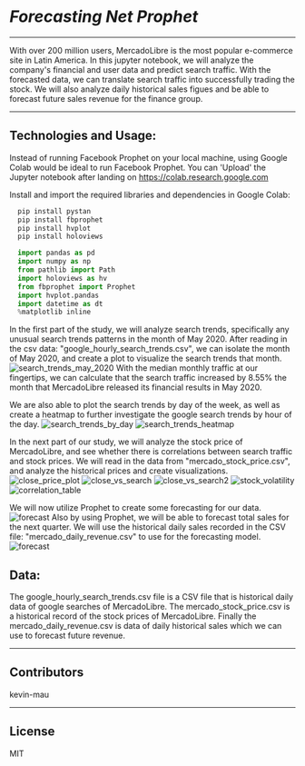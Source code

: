# *Forecasting Net Prophet*
---
With over 200 million users, MercadoLibre is the most popular e-commerce site in Latin America.
In this jupyter notebook, we will analyze the company's financial and user data and predict search
traffic.  With the forecasted data, we can translate search traffic into successfully trading the 
stock.  We will also analyze daily historical sales figues and be able to forecast future sales 
revenue for the finance group.

---
## Technologies and Usage:

Instead of running Facebook Prophet on your local machine, using Google Colab would be ideal to
run Facebook Prophet.  You can 'Upload' the Jupyter notebook after landing on https://colab.research.google.com

Install and import the required libraries and dependencies in Google Colab:
```python
  pip install pystan
  pip install fbprophet
  pip install hvplot
  pip install holoviews 

  import pandas as pd
  import numpy as np
  from pathlib import Path
  import holoviews as hv
  from fbprophet import Prophet
  import hvplot.pandas
  import datetime as dt
  %matplotlib inline  
```

In the first part of the study, we will analyze search trends, specifically any unusual search trends
patterns in the month of May 2020.  After reading in the csv data: "google_hourly_search_trends.csv", we can
isolate the month of May 2020, and create a plot to visualize the search trends that month.
![search_trends_may_2020](https://github.com/kevin-mau/forecasting_net_prophet/blob/main/Resources/search_trends_may_2020.png?raw=true)
With the median monthly traffic at our fingertips, we can calculate that the search traffic increased
by 8.55% the month that MercadoLibre released its financial results in May 2020.

We are also able to plot the search trends by day of the week, as well as create a heatmap to further 
investigate the google search trends by hour of the day.
![search_trends_by_day](https://github.com/kevin-mau/forecasting_net_prophet/blob/main/Resources/search_trends_by_day.png?raw=true)
![search_trends_heatmap](https://github.com/kevin-mau/forecasting_net_prophet/blob/main/Resources/search_trends_heatmap.png?raw=true)

In the next part of our study, we will analyze the stock price of MercadoLibre, and see whether there is
correlations between search traffic and stock prices.  We will read in the data from "mercado_stock_price.csv", and
analyze the historical prices and create visualizations.
![close_price_plot](https://github.com/kevin-mau/forecasting_net_prophet/blob/main/Resources/close_price_plot.png?raw=true)
![close_vs_search](https://github.com/kevin-mau/forecasting_net_prophet/blob/main/Resources/close_vs_search.png?raw=true)
![close_vs_search2](https://github.com/kevin-mau/forecasting_net_prophet/blob/main/Resources/close_vs_search2.png?raw=true)
![stock_volatility](https://github.com/kevin-mau/forecasting_net_prophet/blob/main/Resources/stock_volatility.png?raw=true)
![correlation_table](https://github.com/kevin-mau/forecasting_net_prophet/blob/main/Resources/correlation_table.png?raw=true)

We will now utilize Prophet to create some forecasting for our data.
![forecast](https://github.com/kevin-mau/forecasting_net_prophet/blob/main/Resources/forecast.png?raw=true)
Also by using Prophet, we will be able to forecast total sales for the next quarter.  We will use the historical daily sales
recorded in the CSV file: "mercado_daily_revenue.csv" to use for the forecasting model.
![forecast](https://github.com/kevin-mau/forecasting_net_prophet/blob/main/Resources/forecast.png?raw=true)





## Data:

The google_hourly_search_trends.csv file is a CSV file that is historical daily data of google searches of
MercadoLibre.  The mercado_stock_price.csv is a historical record of the stock prices of MercadoLibre.  Finally
the mercado_daily_revenue.csv is data of daily historical sales which we can use to forecast future revenue.

---

## Contributors

kevin-mau

---

## License

MIT
